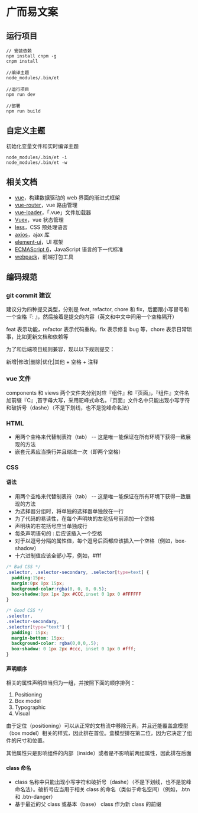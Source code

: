 # 广而易文案

## 运行项目

```
// 安装依赖
npm install cnpm -g
cnpm install

//编译主题
node_modules/.bin/et

//运行项目
npm run dev

//部署
npm run build

```

## 自定义主题

初始化变量文件和实时编译主题

```
node_modules/.bin/et -i
node_modules/.bin/et -w
```

## 相关文档

- [vue](https://cn.vuejs.org/v2/guide/)，构建数据驱动的 web 界面的渐进式框架
- [vue-router](https://router.vuejs.org/zh-cn/)，vue 路由管理
- [vue-loader](https://vue-loader.vuejs.org/en/)，「.vue」文件加载器
- [Vuex](https://vuex.vuejs.org/zh-cn/)，vue 状态管理
- [less](http://www.bootcss.com/p/lesscss/)，CSS 预处理语言
- [axios](https://github.com/mzabriskie/axios)，ajax 库
- [element-ui](http://element.eleme.io/#/zh-CN/component/installation)，UI 框架
- [ECMAScript 6](http://es6.ruanyifeng.com/)，JavaScript 语言的下一代标准
- [webpack](http://webpack.github.io/)，前端打包工具


## 编码规范

### git commit 建议

建议分为四种提交类型，分别是 feat, refactor, chore 和 fix，后面跟小写冒号和一个空格『: 』，然后接着是提交的内容（英文和中文中间用一个空格隔开）

feat 表示功能，refactor 表示代码重构，fix 表示修复 bug 等，chore 表示日常琐事，比如更新文档和依赖等

为了和后端项目规则兼容，现以以下规则提交：

新增|修改|删除|优化|其他 + 空格 + 注释

### vue 文件

components 和 views 两个文件夹分别对应『组件』和『页面』，『组件』文件名加前缀『C』,首字母大写，采用驼峰式命名。『页面』文件名中只能出现小写字符和破折号（dashe）（不是下划线，也不是驼峰命名法）

### HTML

- 用两个空格来代替制表符（tab） -- 这是唯一能保证在所有环境下获得一致展现的方法
- 嵌套元素应当换行并且缩进一次（即两个空格）

### CSS

#### 语法

- 用两个空格来代替制表符（tab） -- 这是唯一能保证在所有环境下获得一致展现的方法
- 为选择器分组时，将单独的选择器单独放在一行
- 为了代码的易读性，在每个声明块的左花括号前添加一个空格
- 声明块的右花括号应当单独成行
- 每条声明语句的 : 后应该插入一个空格
- 对于以逗号分隔的属性值，每个逗号后面都应该插入一个空格（例如，box-shadow）
- 十六进制值应该全部小写，例如，#fff

``` css
/* Bad CSS */
.selector, .selector-secondary, .selector[type=text] {
  padding:15px;
  margin:0px 0px 15px;
  background-color:rgba(0, 0, 0, 0.5);
  box-shadow:0px 1px 2px #CCC,inset 0 1px 0 #FFFFFF
}

/* Good CSS */
.selector,
.selector-secondary,
.selector[type="text"] {
  padding: 15px;
  margin-bottom: 15px;
  background-color: rgba(0,0,0,.5);
  box-shadow: 0 1px 2px #ccc, inset 0 1px 0 #fff;
}
```

#### 声明顺序

相关的属性声明应当归为一组，并按照下面的顺序排列：

1. Positioning
2. Box model
3. Typographic
4. Visual

由于定位（positioning）可以从正常的文档流中移除元素，并且还能覆盖盒模型（box model）相关的样式，因此排在首位。盒模型排在第二位，因为它决定了组件的尺寸和位置。

其他属性只是影响组件的内部（inside）或者是不影响前两组属性，因此排在后面

#### class 命名

- class 名称中只能出现小写字符和破折号（dashe）（不是下划线，也不是驼峰命名法）。破折号应当用于相关 class 的命名（类似于命名空间）（例如，.btn 和 .btn-danger）
- 基于最近的父 class 或基本（base） class 作为新 class 的前缀


